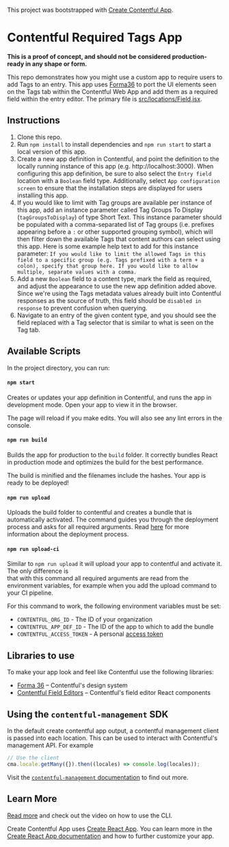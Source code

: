 This project was bootstrapped with [Create Contentful App](https://github.com/contentful/create-contentful-app).

# Contentful Required Tags App

**This is a proof of concept, and should not be considered production-ready in any shape or form.**

This repo demonstrates how you might use a custom app to require users to add Tags to an entry. This app uses [Forma36](https://f36.contentful.com/) to port the UI elements seen on the Tags tab within the Contentful Web App and add them as a required field within the entry editor. The primary file is [src/locations/Field.jsx](src/locations/Field.jsx).

## Instructions

1. Clone this repo.
2. Run `npm install` to install dependencies and `npm run start` to start a local version of this app.
3. Create a new app definition in Contentful, and point the definition to the locally running instance of this app (e.g. http://localhost:3000). When configuring this app definition, be sure to also select the `Entry field` location with a `Boolean` field type. Additionally, select `App configuration screen` to ensure that the installation steps are displayed for users installing this app.
4. If you would like to limit with Tag groups are available per instance of this app, add an instance parameter called Tag Groups To Display (`tagGroupsToDisplay`) of type Short Text. This instance parameter should be populated with a comma-separated list of Tag groups (i.e. prefixes appearing before a `:` or other supported grouping symbol), which will then filter down the available Tags that content authors can select using this app. Here is some example help text to add for this instance parameter: `If you would like to limit the allowed Tags in this field to a specific group (e.g. Tags prefixed with a term + a colon), specify that group here. If you would like to allow multiple, separate values with a comma.`
5. Add a new `Boolean` field to a content type, mark the field as required, and adjust the appearance to use the new app definition added above. Since we're using the Tags metadata values already built into Contentful responses as the source of truth, this field should be `disabled in response` to prevent confusion when querying.
6. Navigate to an entry of the given content type, and you should see the field replaced with a Tag selector that is similar to what is seen on the Tag tab.

## Available Scripts

In the project directory, you can run:

#### `npm start`

Creates or updates your app definition in Contentful, and runs the app in development mode.
Open your app to view it in the browser.

The page will reload if you make edits.
You will also see any lint errors in the console.

#### `npm run build`

Builds the app for production to the `build` folder.
It correctly bundles React in production mode and optimizes the build for the best performance.

The build is minified and the filenames include the hashes.
Your app is ready to be deployed!

#### `npm run upload`

Uploads the build folder to contentful and creates a bundle that is automatically activated.
The command guides you through the deployment process and asks for all required arguments.
Read [here](https://www.contentful.com/developers/docs/extensibility/app-framework/create-contentful-app/#deploy-with-contentful) for more information about the deployment process.

#### `npm run upload-ci`

Similar to `npm run upload` it will upload your app to contentful and activate it. The only difference is  
that with this command all required arguments are read from the environment variables, for example when you add
the upload command to your CI pipeline.

For this command to work, the following environment variables must be set:

- `CONTENTFUL_ORG_ID` - The ID of your organization
- `CONTENTFUL_APP_DEF_ID` - The ID of the app to which to add the bundle
- `CONTENTFUL_ACCESS_TOKEN` - A personal [access token](https://www.contentful.com/developers/docs/references/content-management-api/#/reference/personal-access-tokens)

## Libraries to use

To make your app look and feel like Contentful use the following libraries:

- [Forma 36](https://f36.contentful.com/) – Contentful's design system
- [Contentful Field Editors](https://www.contentful.com/developers/docs/extensibility/field-editors/) – Contentful's field editor React components

## Using the `contentful-management` SDK

In the default create contentful app output, a contentful management client is
passed into each location. This can be used to interact with Contentful's
management API. For example

```js
// Use the client
cma.locale.getMany({}).then((locales) => console.log(locales));
```

Visit the [`contentful-management` documentation](https://www.contentful.com/developers/docs/extensibility/app-framework/sdk/#using-the-contentful-management-library)
to find out more.

## Learn More

[Read more](https://www.contentful.com/developers/docs/extensibility/app-framework/create-contentful-app/) and check out the video on how to use the CLI.

Create Contentful App uses [Create React App](https://create-react-app.dev/). You can learn more in the [Create React App documentation](https://facebook.github.io/create-react-app/docs/getting-started) and how to further customize your app.
